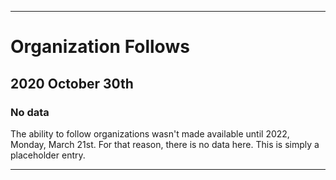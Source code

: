 
***

# Organization Follows

## 2020 October 30th

### No data

The ability to follow organizations wasn't made available until 2022, Monday, March 21st. For that reason, there is no data here. This is simply a placeholder entry.

***
